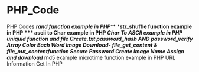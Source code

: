 # PHP_Code
PHP Codes
*********rand function example in PHP***********
***str_shuffle function example in PHP ***
**ascii to Char example in PHP**
******Char To ASCII example in PHP*****
uniquid function  and file Create.txt
password_hash AND password_verify
Array Color Each Word 
Image Download- file_get_content & file_put_contentfunction 
Secure Password Create
******Image Name Assign and download*********
md5 example
microtime function example in PHP
URL Information Get In PHP 
